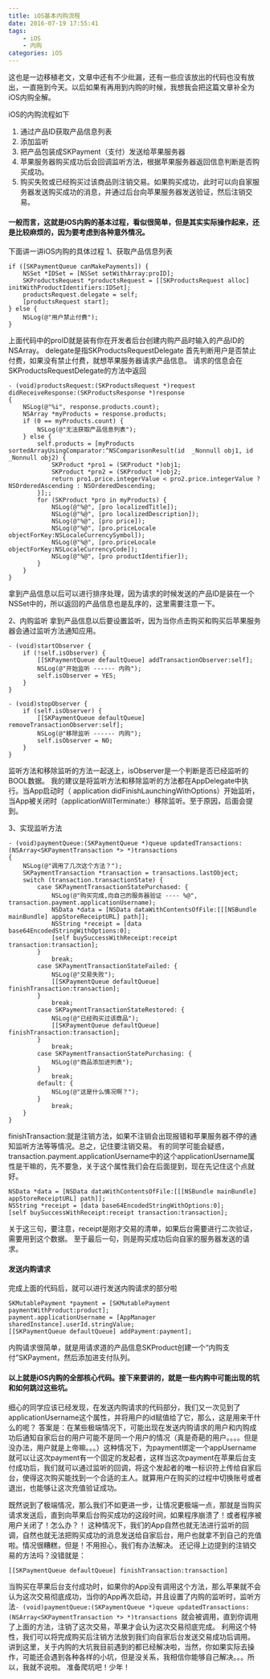 ```yaml
---
title: iOS基本内购流程
date: 2016-07-19 17:55:41
tags: 
	- iOS
	- 内购
categories: iOS
---
```

这也是一边移植老文，文章中还有不少纰漏，还有一些应该放出的代码也没有放出，一直拖到今天。以后如果有再用到内购的时候，我想我会把这篇文章补全为iOS内购全解。

<!-- more -->

iOS的内购流程如下

1. 通过产品ID获取产品信息列表
2. 添加监听
3. 把产品包装成SKPayment（支付）发送给苹果服务器
4. 苹果服务器购买成功后会回调监听方法，根据苹果服务器返回信息判断是否购买成功。
5. 购买失败或已经购买过该商品则注销交易。如果购买成功，此时可以向自家服务器发送购买成功的消息，并通过后台向苹果服务器发送验证，然后注销交易。

#### 一般而言，这就是iOS内购的基本过程，看似很简单，但是其实实际操作起来，还是比较麻烦的，因为要考虑到各种意外情况。

下面讲一讲iOS内购的具体过程
1、获取产品信息列表
````objc
if ([SKPaymentQueue canMakePayments]) {
    NSSet *IDSet = [NSSet setWithArray:proID];
    SKProductsRequest *productsRequest = [[SKProductsRequest alloc] initWithProductIdentifiers:IDSet];
    productsRequest.delegate = self;
    [productsRequest start];
} else {
    NSLog(@"用户禁止付费");
}
````
上面代码中的proID就是装有你在开发者后台创建内购产品时输入的产品ID的NSArray。
delegate是指SKProductsRequestDelegate
首先判断用户是否禁止付费，如果没有禁止付费，就想苹果服务器请求产品信息。
请求的信息会在SKProductsRequestDelegate的方法中返回
````objc
- (void)productsRequest:(SKProductsRequest *)request didReceiveResponse:(SKProductsResponse *)response
{
    NSLog(@"%i", response.products.count);
    NSArray *myProducts = response.products;
    if (0 == myProducts.count) {
        NSLog(@"无法获取产品信息列表");
    } else {
        self.products = [myProducts sortedArrayUsingComparator:^NSComparisonResult(id  _Nonnull obj1, id  _Nonnull obj2) {
            SKProduct *pro1 = (SKProduct *)obj1;
            SKProduct *pro2 = (SKProduct *)obj2;
            return pro1.price.integerValue < pro2.price.integerValue ? NSOrderedAscending : NSOrderedDescending;
        }];;
        for (SKProduct *pro in myProducts) {
            NSLog(@"%@", [pro localizedTitle]);
            NSLog(@"%@", [pro localizedDescription]);
            NSLog(@"%@", [pro price]);
            NSLog(@"%@", [pro.priceLocale objectForKey:NSLocaleCurrencySymbol]);
            NSLog(@"%@", [pro.priceLocale objectForKey:NSLocaleCurrencyCode]);
            NSLog(@"%@", [pro productIdentifier]);
        }
    }
}
````
拿到产品信息以后可以进行排序处理，因为请求的时候发送的产品ID是装在一个NSSet中的，所以返回的产品信息也是乱序的，这里需要注意一下。

2、内购监听
拿到产品信息以后要设置监听，因为当你点击购买和购买后苹果服务器会通过监听方法通知应用。
````objc
- (void)startObserver {
    if (!self.isObserver) {
        [[SKPaymentQueue defaultQueue] addTransactionObserver:self];
        NSLog(@"开始监听 ------ 内购");
        self.isObserver = YES;
    }
}

- (void)stopObserver {
    if (self.isObserver) {
        [[SKPaymentQueue defaultQueue] removeTransactionObserver:self];
        NSLog(@"移除监听 ------ 内购");
        self.isObserver = NO;
    }
}
````
监听方法和移除监听的方法一起送上，isObserver是一个判断是否已经监听的BOOL数据。
我的建议是将监听方法和移除监听的方法都在AppDelegate中执行。当App启动时（
application didFinishLaunchingWithOptions）开始监听，当App被关闭时（applicationWillTerminate:）移除监听。至于原因，后面会提到。

3、实现监听方法

```objc
- (void)paymentQueue:(SKPaymentQueue *)queue updatedTransactions:(NSArray<SKPaymentTransaction *> *)transactions
{
    NSLog(@"调用了几次这个方法？");
    SKPaymentTransaction *transaction = transactions.lastObject;
    switch (transaction.transactionState) {
        case SKPaymentTransactionStatePurchased: {
            NSLog(@"购买完成,向自己的服务器验证 ---- %@", transaction.payment.applicationUsername);
            NSData *data = [NSData dataWithContentsOfFile:[[[NSBundle mainBundle] appStoreReceiptURL] path]];
            NSString *receipt = [data base64EncodedStringWithOptions:0];
            [self buySuccessWithReceipt:receipt transaction:transaction];
        }
            break;
        case SKPaymentTransactionStateFailed: {
            NSLog(@"交易失败");
            [[SKPaymentQueue defaultQueue] finishTransaction:transaction];
        }
            break;
        case SKPaymentTransactionStateRestored: {
            NSLog(@"已经购买过该商品");
            [[SKPaymentQueue defaultQueue] finishTransaction:transaction];
        }
            break;
        case SKPaymentTransactionStatePurchasing: {
            NSLog(@"商品添加进列表");
        }
            break;
        default: {
            NSLog(@"这是什么情况啊？");
        }
            break;
    }
}
```

finishTransaction:就是注销方法，如果不注销会出现报错和苹果服务器不停的通知监听方法等等情况。总之，记住要注销交易。
有的同学可能会疑惑，transaction.payment.applicationUsername中的这个applicationUsername属性是干嘛的，先不要急，关于这个属性我们会在后面提到，现在先记住这个点就好。

```objc
NSData *data = [NSData dataWithContentsOfFile:[[[NSBundle mainBundle] appStoreReceiptURL] path]]; 
NSString *receipt = [data base64EncodedStringWithOptions:0];
[self buySuccessWithReceipt:receipt transaction:transaction];
```

关于这三句，要注意，receipt是刚才交易的清单，如果后台需要进行二次验证，需要用到这个数据。
至于最后一句，则是购买成功后向自家的服务器发送的请求。

#### 发送内购请求

完成上面的代码后，就可以进行发送内购请求的部分啦

```objc
SKMutablePayment *payment = [SKMutablePayment paymentWithProduct:product];
payment.applicationUsername = [AppManager sharedInstance].userId.stringValue;
[[SKPaymentQueue defaultQueue] addPayment:payment];
```

内购请求很简单，就是用请求道的产品信息SKProduct创建一个“内购支付”SKPayment，然后添加进支付队列。
#### 以上就是iOS内购的全部核心代码。接下来要讲的，就是一些内购中可能出现的坑和如何跳过这些坑。
细心的同学应该已经发现，在发送内购请求的代码部分，我们又一次见到了applicationUsername这个属性，并将用户的id赋值给了它，那么，这是用来干什么的呢？
答案是：在某些极端情况下，可能出现在发送内购请求的用户和内购成功后通知自家后台的用户可能不是同一个用户的情况（真是奇葩的用户。。。。但是没办法，用户就是上帝嘛。。。）这种情况下，为payment绑定一个appUsername就可以让这次payment有一个固定的发起者，这样当这次payment在苹果后台支付成功后，我们就可以通过监听的回调，将这个发起者的唯一标识符上传给自家后台，使得这次购买能找到一个合适的主人。就算用户在购买的过程中切换账号或者退出，也能够让这次充值验证成功。

既然说到了极端情况，那么我们不如更进一步，让情况更极端一点，那就是当购买请求发送后，直到向苹果后台购买成功的这段时间，如果程序崩溃了！或者程序被用户关闭了！怎么办？！
这种情况下，我们的App自然也就无法进行监听的回调，自然也就无法把购买成功的消息发送给自家后台，用户也就拿不到自己的充值啦。情况很糟糕，但是！不用担心，我们有办法解决。
还记得上边提到的注销交易的方法吗？没错就是：
```objc
[[SKPaymentQueue defaultQueue] finishTransaction:transaction]
```
当购买在苹果后台支付成功时，如果你的App没有调用这个方法，那么苹果就不会认为这次交易彻底成功，当你的App再次启动，并且设置了内购的监听时，监听方法`- (void)paymentQueue:(SKPaymentQueue *)queue updatedTransactions:(NSArray<SKPaymentTransaction *> *)transactions
`就会被调用，直到你调用了上面的方法，注销了这次交易，苹果才会认为这次交易彻底完成。
利用这个特性，我们可以将完成购买后注销方法放到我们向自家后台发送交易成功后调用。
讲到这里，关于内购的大坑我目前遇到的都已经解决啦，当然，你如果实际去操作，可能还会遇到各种各样的小坑，但是没关系，我相信你能够自己解决。。。所以，我就不说啦。
准备爬坑吧！少年！